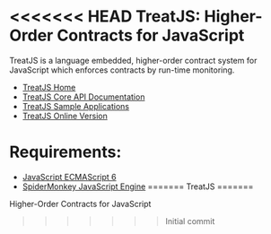 <<<<<<< HEAD
TreatJS: Higher-Order Contracts for JavaScript
=======

TreatJS is a language embedded, higher-order contract system for JavaScript which enforces contracts by run-time
monitoring. 


* [TreatJS Home](https://proglang.informatik.uni-freiburg.de/treatjs/)
* [TreatJS Core API Documentation](http://proglang.informatik.uni-freiburg.de/treatjs/api.html)
* [TreatJS Sample Applications](http://proglang.informatik.uni-freiburg.de/treatjs/example.html)
* [TreatJS Online Version](http://www2.informatik.uni-freiburg.de/~keilr/treatjs/)

Requirements:
=============

* [JavaScript ECMAScript 6](http://people.mozilla.org/~jorendorff/es6-draft.html)
* [SpiderMonkey JavaScript Engine](https://developer.mozilla.org/de/docs/SpiderMonkey)
=======
TreatJS
=======

Higher-Order Contracts for JavaScript
>>>>>>> Initial commit
